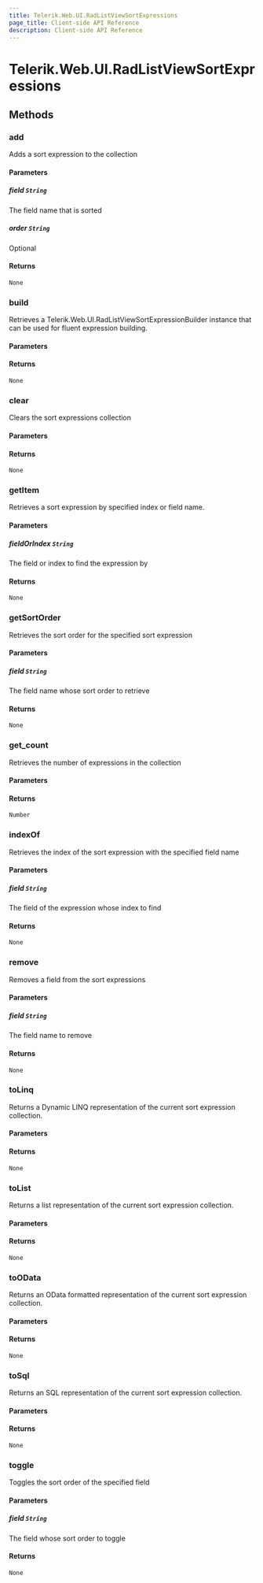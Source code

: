 ```yaml
---
title: Telerik.Web.UI.RadListViewSortExpressions
page_title: Client-side API Reference
description: Client-side API Reference
---
```


# Telerik.Web.UI.RadListViewSortExpressions  

## Methods

###  add

Adds a sort expression to the collection

#### Parameters

##### field `String`

The field name that is sorted

##### order `String`

Optional

#### Returns

`None` 

###  build

Retrieves a Telerik.Web.UI.RadListViewSortExpressionBuilder instance that can be used for fluent expression building.

#### Parameters

#### Returns

`None` 

###  clear

Clears the sort expressions collection

#### Parameters

#### Returns

`None` 

###  getItem

Retrieves a sort expression by specified index or field name.

#### Parameters

##### fieldOrIndex `String`

The field or index to find the expression by

#### Returns

`None` 

###  getSortOrder

Retrieves the sort order for the specified sort expression

#### Parameters

##### field `String`

The field name whose sort order to retrieve

#### Returns

`None` 

###  get_count

Retrieves the number of expressions in the collection

#### Parameters

#### Returns

`Number` 

###  indexOf

Retrieves the index of the sort expression with the specified field name

#### Parameters

##### field `String`

The field of the expression whose index to find

#### Returns

`None` 

###  remove

Removes a field from the sort expressions

#### Parameters

##### field `String`

The field name to remove

#### Returns

`None` 

###  toLinq

Returns a Dynamic LINQ representation of the current sort expression collection.

#### Parameters

#### Returns

`None` 

###  toList

Returns a list representation of the current sort expression collection.

#### Parameters

#### Returns

`None` 

###  toOData

Returns an OData formatted representation of the current sort expression collection.

#### Parameters

#### Returns

`None` 

###  toSql

Returns an SQL representation of the current sort expression collection.

#### Parameters

#### Returns

`None` 

###  toggle

Toggles the sort order of the specified field

#### Parameters

##### field `String`

The field whose sort order to toggle

#### Returns

`None` 


